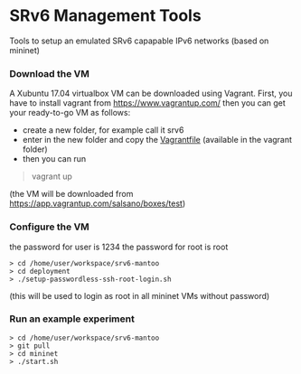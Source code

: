 # SRv6 Management Tools #

Tools to setup an emulated SRv6 capapable IPv6 networks (based on mininet)

### Download the VM ###

A Xubuntu 17.04 virtualbox VM can be downloaded using Vagrant. First, you have to install vagrant from https://www.vagrantup.com/ 
then you can get your ready-to-go VM as follows: 

- create a new folder, for example call it srv6
- enter in the new folder and copy the [Vagrantfile](https://github.com/netgroup/srv6-mantoo/blob/master/vagrant/Vagrantfile) (available in the vagrant folder) 
- then you can run
> vagrant up

(the VM will be downloaded from https://app.vagrantup.com/salsano/boxes/test)

### Configure the VM ###

the password for user is 1234
the password for root is root

    > cd /home/user/workspace/srv6-mantoo
    > cd deployment
    > ./setup-passwordless-ssh-root-login.sh

(this will be used to login as root in all mininet VMs without password)

### Run an example experiment ###

    > cd /home/user/workspace/srv6-mantoo
    > git pull
    > cd mininet
    > ./start.sh
    
    
